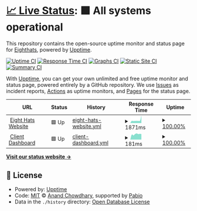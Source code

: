 # [📈 Live Status](https://demo.upptime.js.org): <!--live status--> **🟩 All systems operational**

This repository contains the open-source uptime monitor and status page for [Eighthats](https://demo.upptime.js.org), powered by [Upptime](https://github.com/upptime/upptime).

[![Uptime CI](https://github.com/Eighthats/upptime/workflows/Uptime%20CI/badge.svg)](https://github.com/Eighthats/upptime/actions?query=workflow%3A%22Uptime+CI%22)
[![Response Time CI](https://github.com/Eighthats/upptime/workflows/Response%20Time%20CI/badge.svg)](https://github.com/Eighthats/upptime/actions?query=workflow%3A%22Response+Time+CI%22)
[![Graphs CI](https://github.com/Eighthats/upptime/workflows/Graphs%20CI/badge.svg)](https://github.com/Eighthats/upptime/actions?query=workflow%3A%22Graphs+CI%22)
[![Static Site CI](https://github.com/Eighthats/upptime/workflows/Static%20Site%20CI/badge.svg)](https://github.com/Eighthats/upptime/actions?query=workflow%3A%22Static+Site+CI%22)
[![Summary CI](https://github.com/Eighthats/upptime/workflows/Summary%20CI/badge.svg)](https://github.com/Eighthats/upptime/actions?query=workflow%3A%22Summary+CI%22)

With [Upptime](https://upptime.js.org), you can get your own unlimited and free uptime monitor and status page, powered entirely by a GitHub repository. We use [Issues](https://github.com/Eighthats/upptime/issues) as incident reports, [Actions](https://github.com/Eighthats/upptime/actions) as uptime monitors, and [Pages](https://demo.upptime.js.org) for the status page.

<!--start: status pages-->
<!-- This summary is generated by Upptime (https://github.com/upptime/upptime) -->
<!-- Do not edit this manually, your changes will be overwritten -->
<!-- prettier-ignore -->
| URL | Status | History | Response Time | Uptime |
| --- | ------ | ------- | ------------- | ------ |
| <img alt="" src="https://icons.duckduckgo.com/ip3/eighthats.com.ico" height="13"> [Eight Hats Website](https://eighthats.com) | 🟩 Up | [eight-hats-website.yml](https://github.com/Eighthats/upptime/commits/HEAD/history/eight-hats-website.yml) | <details><summary><img alt="Response time graph" src="./graphs/eight-hats-website/response-time-week.png" height="20"> 1871ms</summary><br><a href="https://Eighthats.github.io/upptime/history/eight-hats-website"><img alt="Response time 2263" src="https://img.shields.io/endpoint?url=https%3A%2F%2Fraw.githubusercontent.com%2FEighthats%2Fupptime%2FHEAD%2Fapi%2Feight-hats-website%2Fresponse-time.json"></a><br><a href="https://Eighthats.github.io/upptime/history/eight-hats-website"><img alt="24-hour response time 4999" src="https://img.shields.io/endpoint?url=https%3A%2F%2Fraw.githubusercontent.com%2FEighthats%2Fupptime%2FHEAD%2Fapi%2Feight-hats-website%2Fresponse-time-day.json"></a><br><a href="https://Eighthats.github.io/upptime/history/eight-hats-website"><img alt="7-day response time 1871" src="https://img.shields.io/endpoint?url=https%3A%2F%2Fraw.githubusercontent.com%2FEighthats%2Fupptime%2FHEAD%2Fapi%2Feight-hats-website%2Fresponse-time-week.json"></a><br><a href="https://Eighthats.github.io/upptime/history/eight-hats-website"><img alt="30-day response time 1759" src="https://img.shields.io/endpoint?url=https%3A%2F%2Fraw.githubusercontent.com%2FEighthats%2Fupptime%2FHEAD%2Fapi%2Feight-hats-website%2Fresponse-time-month.json"></a><br><a href="https://Eighthats.github.io/upptime/history/eight-hats-website"><img alt="1-year response time 2263" src="https://img.shields.io/endpoint?url=https%3A%2F%2Fraw.githubusercontent.com%2FEighthats%2Fupptime%2FHEAD%2Fapi%2Feight-hats-website%2Fresponse-time-year.json"></a></details> | <details><summary><a href="https://Eighthats.github.io/upptime/history/eight-hats-website">100.00%</a></summary><a href="https://Eighthats.github.io/upptime/history/eight-hats-website"><img alt="All-time uptime 100.00%" src="https://img.shields.io/endpoint?url=https%3A%2F%2Fraw.githubusercontent.com%2FEighthats%2Fupptime%2FHEAD%2Fapi%2Feight-hats-website%2Fuptime.json"></a><br><a href="https://Eighthats.github.io/upptime/history/eight-hats-website"><img alt="24-hour uptime 100.00%" src="https://img.shields.io/endpoint?url=https%3A%2F%2Fraw.githubusercontent.com%2FEighthats%2Fupptime%2FHEAD%2Fapi%2Feight-hats-website%2Fuptime-day.json"></a><br><a href="https://Eighthats.github.io/upptime/history/eight-hats-website"><img alt="7-day uptime 100.00%" src="https://img.shields.io/endpoint?url=https%3A%2F%2Fraw.githubusercontent.com%2FEighthats%2Fupptime%2FHEAD%2Fapi%2Feight-hats-website%2Fuptime-week.json"></a><br><a href="https://Eighthats.github.io/upptime/history/eight-hats-website"><img alt="30-day uptime 100.00%" src="https://img.shields.io/endpoint?url=https%3A%2F%2Fraw.githubusercontent.com%2FEighthats%2Fupptime%2FHEAD%2Fapi%2Feight-hats-website%2Fuptime-month.json"></a><br><a href="https://Eighthats.github.io/upptime/history/eight-hats-website"><img alt="1-year uptime 100.00%" src="https://img.shields.io/endpoint?url=https%3A%2F%2Fraw.githubusercontent.com%2FEighthats%2Fupptime%2FHEAD%2Fapi%2Feight-hats-website%2Fuptime-year.json"></a></details>
| <img alt="" src="https://icons.duckduckgo.com/ip3/dashboard.eighthats.com.ico" height="13"> [Client Dashboard](https://dashboard.eighthats.com) | 🟩 Up | [client-dashboard.yml](https://github.com/Eighthats/upptime/commits/HEAD/history/client-dashboard.yml) | <details><summary><img alt="Response time graph" src="./graphs/client-dashboard/response-time-week.png" height="20"> 181ms</summary><br><a href="https://Eighthats.github.io/upptime/history/client-dashboard"><img alt="Response time 188" src="https://img.shields.io/endpoint?url=https%3A%2F%2Fraw.githubusercontent.com%2FEighthats%2Fupptime%2FHEAD%2Fapi%2Fclient-dashboard%2Fresponse-time.json"></a><br><a href="https://Eighthats.github.io/upptime/history/client-dashboard"><img alt="24-hour response time 187" src="https://img.shields.io/endpoint?url=https%3A%2F%2Fraw.githubusercontent.com%2FEighthats%2Fupptime%2FHEAD%2Fapi%2Fclient-dashboard%2Fresponse-time-day.json"></a><br><a href="https://Eighthats.github.io/upptime/history/client-dashboard"><img alt="7-day response time 181" src="https://img.shields.io/endpoint?url=https%3A%2F%2Fraw.githubusercontent.com%2FEighthats%2Fupptime%2FHEAD%2Fapi%2Fclient-dashboard%2Fresponse-time-week.json"></a><br><a href="https://Eighthats.github.io/upptime/history/client-dashboard"><img alt="30-day response time 204" src="https://img.shields.io/endpoint?url=https%3A%2F%2Fraw.githubusercontent.com%2FEighthats%2Fupptime%2FHEAD%2Fapi%2Fclient-dashboard%2Fresponse-time-month.json"></a><br><a href="https://Eighthats.github.io/upptime/history/client-dashboard"><img alt="1-year response time 188" src="https://img.shields.io/endpoint?url=https%3A%2F%2Fraw.githubusercontent.com%2FEighthats%2Fupptime%2FHEAD%2Fapi%2Fclient-dashboard%2Fresponse-time-year.json"></a></details> | <details><summary><a href="https://Eighthats.github.io/upptime/history/client-dashboard">100.00%</a></summary><a href="https://Eighthats.github.io/upptime/history/client-dashboard"><img alt="All-time uptime 100.00%" src="https://img.shields.io/endpoint?url=https%3A%2F%2Fraw.githubusercontent.com%2FEighthats%2Fupptime%2FHEAD%2Fapi%2Fclient-dashboard%2Fuptime.json"></a><br><a href="https://Eighthats.github.io/upptime/history/client-dashboard"><img alt="24-hour uptime 100.00%" src="https://img.shields.io/endpoint?url=https%3A%2F%2Fraw.githubusercontent.com%2FEighthats%2Fupptime%2FHEAD%2Fapi%2Fclient-dashboard%2Fuptime-day.json"></a><br><a href="https://Eighthats.github.io/upptime/history/client-dashboard"><img alt="7-day uptime 100.00%" src="https://img.shields.io/endpoint?url=https%3A%2F%2Fraw.githubusercontent.com%2FEighthats%2Fupptime%2FHEAD%2Fapi%2Fclient-dashboard%2Fuptime-week.json"></a><br><a href="https://Eighthats.github.io/upptime/history/client-dashboard"><img alt="30-day uptime 100.00%" src="https://img.shields.io/endpoint?url=https%3A%2F%2Fraw.githubusercontent.com%2FEighthats%2Fupptime%2FHEAD%2Fapi%2Fclient-dashboard%2Fuptime-month.json"></a><br><a href="https://Eighthats.github.io/upptime/history/client-dashboard"><img alt="1-year uptime 100.00%" src="https://img.shields.io/endpoint?url=https%3A%2F%2Fraw.githubusercontent.com%2FEighthats%2Fupptime%2FHEAD%2Fapi%2Fclient-dashboard%2Fuptime-year.json"></a></details>

<!--end: status pages-->

[**Visit our status website →**](https://demo.upptime.js.org)

## 📄 License

- Powered by: [Upptime](https://github.com/upptime/upptime)
- Code: [MIT](./LICENSE) © [Anand Chowdhary](https://anandchowdhary.com), supported by [Pabio](https://pabio.com)
- Data in the `./history` directory: [Open Database License](https://opendatacommons.org/licenses/odbl/1-0/)

